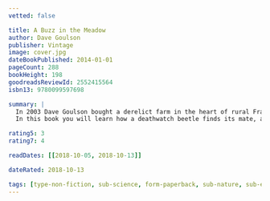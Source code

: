 ```yaml
---
vetted: false

title: A Buzz in the Meadow
author: Dave Goulson
publisher: Vintage
image: cover.jpg
dateBookPublished: 2014-01-01
pageCount: 288
bookHeight: 198
goodreadsReviewId: 2552415564
isbn13: 9780099597698

summary: |
  In 2003 Dave Goulson bought a derelict farm in the heart of rural France, together with 33 acres of surrounding meadow. Over the course of a decade, he created a place for his beloved bumblebees to thrive along with myriad insects of every kind.
  In this book you will learn how a deathwatch beetle finds its mate, about the importance of houseflies, why butterflies have spots on their wings, about dragonfly sex, bed-bugs and wasps. But it is also a wake-up call, urging us to cherish and protect life on earth in all its forms. A Buzz in the Meadow is a captivating look at our natural world and a call to arms for nature-lovers everywhere.

rating5: 3
rating7: 4

readDates: [[2018-10-05, 2018-10-13]]

dateRated: 2018-10-13

tags: [type-non-fiction, sub-science, form-paperback, sub-nature, sub-environmental]
---
```

